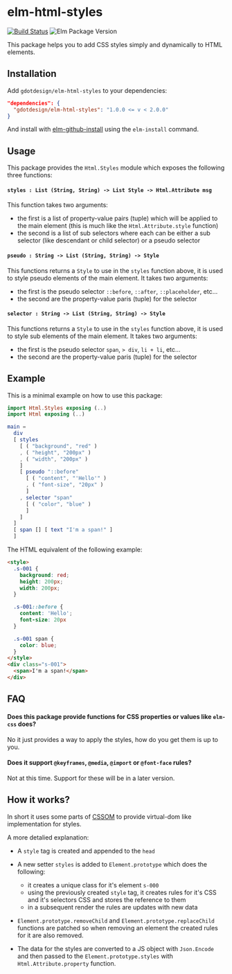 # elm-html-styles
[![Build Status](https://travis-ci.org/gdotdesign/elm-html-styles.svg?branch=master)](https://travis-ci.org/gdotdesign/elm-html-styles)
![Elm Package Version](https://img.shields.io/badge/elm%20package-1.1.1-brightgreen.svg)

This package helps you to add CSS styles simply and dynamically to HTML
elements.

## Installation
Add `gdotdesign/elm-html-styles` to your dependencies:

```json
"dependencies": {
  "gdotdesign/elm-html-styles": "1.0.0 <= v < 2.0.0"
}
```

And install with [elm-github-install](https://github.com/gdotdesign/elm-github-install)
using the `elm-install` command.

## Usage
This package provides the `Html.Styles` module which exposes the following
three functions:

#### `styles : List (String, String) -> List Style -> Html.Attribute msg`
This function takes two arguments:

* the first is a list of property-value pairs (tuple) which will be applied to
  the main element (this is much like the `Html.Attribute.style` function)
* the second is a list of sub selectors where each can be either a sub selector
  (like descendant or child selector) or a pseudo selector

#### `pseudo : String -> List (String, String) -> Style`
This functions returns a `Style` to use in the `styles` function above, it is
used to style pseudo elements of the main element. It takes two arguments:

* the first is the pseudo selector `::before`, `::after`, `::placeholder`, etc...
* the second are the property-value paris (tuple) for the selector

#### `selector : String -> List (String, String) -> Style`
This functions returns a `Style` to use in the `styles` function above, it is
used to style sub elements of the main element. It takes two arguments:

* the first is the pseudo selector `span`, `> div`, `li + li`, etc...
* the second are the property-value paris (tuple) for the selector

## Example
This is a minimal example on how to use this package:

```elm
import Html.Styles exposing (..)
import Html exposing (..)

main =
  div
  [ styles
    [ ( "background", "red" )
    , ( "height", "200px" )
    , ( "width", "200px" )
    ]
    [ pseudo "::before"
      [ ( "content", "'Hello'" )
      , ( "font-size", "20px" )
      ]
    , selector "span"
      [ ( "color", "blue" )
      ]
    ]
  ]
  [ span [] [ text "I'm a span!" ]
  ]

```

The HTML equivalent of the following example:

```html
<style>
  .s-001 {
    background: red;
    height: 200px;
    width: 200px;
  }

  .s-001::before {
    content: 'Hello';
    font-size: 20px
  }

  .s-001 span {
    color: blue;
  }
</style>
<div class="s-001">
  <span>I'm a span!</span>
</div>
```

## FAQ

#### Does this package provide functions for CSS properties or values like `elm-css` does?
No it just provides a way to apply the styles, how do you get them is up to you.

#### Does it support `@keyframes`, `@media`, `@import` or `@font-face` rules?
Not at this time. Support for these will be in a later version.

## How it works?
In short it uses some parts of [CSSOM](https://developer.mozilla.org/en-US/docs/Web/API/CSS_Object_Model)
to provide virtual-dom like implementation for styles.

A more detalied explanation:

* A `style` tag is created and appended to the `head`

* A new setter `styles` is added to `Element.prototype` which does the following:
  * it creates a unique class for it's element `s-000`
  * using the previously created `style` tag, it creates rules for it's CSS and
    it's selectors CSS and stores the reference to them
  * in a subsequent render the rules are updates with new data

* `Element.prototype.removeChild` and `Element.prototype.replaceChild` functions
  are patched so when removing an element the created rules for it are
  also removed.

* The data for the styles are converted to a JS object with `Json.Encode` and then
  passed to the `Element.prototype.styles` with `Html.Attribute.property`
  function.
